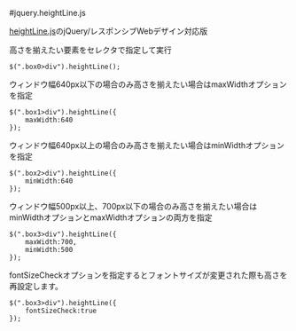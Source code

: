 #jquery.heightLine.js

[heightLine.js](http://blog.webcreativepark.net/2007/07/26-010338.html)のjQuery/レスポンシブWebデザイン対応版

高さを揃えたい要素をセレクタで指定して実行

```
$(".box0>div").heightLine();
```

ウィンドウ幅640px以下の場合のみ高さを揃えたい場合はmaxWidthオプションを指定

```
$(".box1>div").heightLine({
	maxWidth:640
});
```

ウィンドウ幅640px以上の場合のみ高さを揃えたい場合はminWidthオプションを指定

```
$(".box2>div").heightLine({
	minWidth:640
});
```

ウィンドウ幅500px以上、700px以下の場合のみ高さを揃えたい場合はminWidthオプションとmaxWidthオプションの両方を指定

```
$(".box3>div").heightLine({
	maxWidth:700,
	minWidth:500
});
```

fontSizeCheckオプションを指定するとフォントサイズが変更された際も高さを再設定します。

```
$(".box3>div").heightLine({
	fontSizeCheck:true
});
```